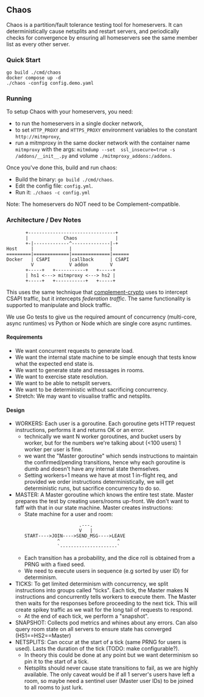 ## Chaos

Chaos is a partition/fault tolerance testing tool for homeservers. It can deterministically cause netsplits and restart servers, and periodically checks for convergence by ensuring all homeservers see the same member list as every other server.

### Quick Start
```
go build ./cmd/chaos
docker compose up -d
./chaos -config config.demo.yaml
```

### Running

To setup Chaos with your homeservers, you need:
 - to run the homeservers in a single docker network,
 - to set `HTTP_PROXY` and `HTTPS_PROXY` environment variables to the constant `http://mitmproxy`,
 - run a mitmproxy in the same docker network with the container name `mitmproxy` with the
   args: `mitmdump --set  ssl_insecure=true -s /addons/__init__.py` and volume `./mitmproxy_addons:/addons`.

Once you've done this, build and run chaos:
- Build the binary: `go build ./cmd/chaos`.
- Edit the config file: `config.yml`.
- Run it: `./chaos -c config.yml`

Note: The homeservers do NOT need to be Complement-compatible.

### Architecture / Dev Notes

```
       +--------------------------------+
       |             Chaos              |
       +-|-------------^--------------|-+
Host     |             |              |
=========|=============|==============|======
Docker   | CSAPI       |callback      | CSAPI
         V             V addon        V
       +-----+   +-----------+   +-----+
       | hs1 <---> mitmproxy <---> hs2 |
       +-----+   +-----------+   +-----+
```

This uses the same technique that [complement-crypto](https://github.com/matrix-org/complement-crypto/)
uses to intercept CSAPI traffic, but it intercepts _federation traffic_. The same functionality is
supported to manipulate and block traffic.

We use Go tests to give us the required amount of concurrency (multi-core, async runtimes) vs Python
or Node which are single core async runtimes.

#### Requirements

- We want concurrent requests to generate load.
- We want the internal state machine to be simple enough that tests know what the expected end state is.
- We want to generate state and messages in rooms.
- We want to exercise state resolution.
- We want to be able to netsplit servers.
- We want to be deterministic without sacrificing concurrency.
- Stretch: We may want to visualise traffic and netsplits.

#### Design

- WORKERS: Each user is a goroutine. Each goroutine gets HTTP request instructions, performs it and returns OK or an error.
  * technically we want N worker goroutines, and bucket users by worker, but for the numbers we're talking about (<100 users) 1 worker per user is fine.
  * we want the "Master goroutine" which sends instructions to maintain the confirmed/pending transitions, hence why each goroutine is dumb and doesn't have any internal state themselves.
  * Setting workers=1 means we have at most 1 in-flight req, and provided we order instructions deterministically, we will get deterministic runs, but sacrifice concurrency to do so.
- MASTER: A Master goroutine which knows the entire test state. Master prepares the test by creating users/rooms up-front. We don't want to faff with that in our state machine. Master creates instructions:
  * State machine for a user and room:
    ```
                        .---. 
                        V   |
    START---->JOIN---->SEND_MSG---->LEAVE
                ^                     ^
                `---------------------`
    ```
  * Each transition has a probability, and the dice roll is obtained from a PRNG with a fixed seed.
  * We need to execute users in sequence (e.g sorted by user ID) for determinism.
- TICKS: To get limited determinism with concurrency, we split instructions into groups called "ticks". Each tick, the Master makes N instructions and concurrently tells workers to execute them. The Master then waits for the responses before proceeding to the next tick. This will create spikey traffic as we wait for the long tail of requests to respond.
  * At the end of each tick, we perform a "snapshot".
- SNAPSHOT: Collects pod metrics and whines about any errors. Can also query room state on all servers to ensure state has converged (HS1==HS2==Master)
- NETSPLITS: Can occur at the start of a tick (same PRNG for users is used). Lasts the duration of the tick (TODO: make configurable?).
  * In theory this could be done at any point but we want determinism so pin it to the start of a tick.
  * Netsplits should never cause state transitions to fail, as we are highly available. The only caveat would be if all 1 server's users have left a room, so maybe need a sentinel user (Master user IDs) to be joined to all rooms to just lurk.
